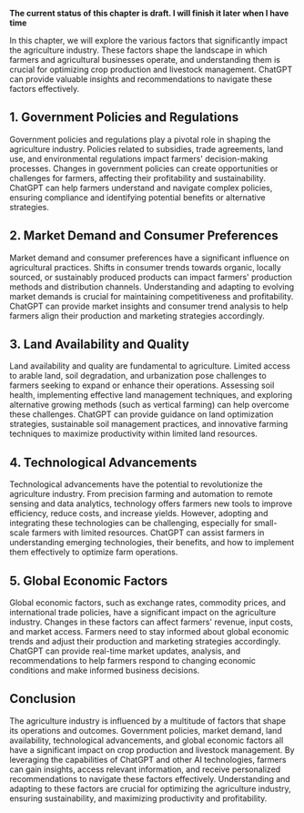 **The current status of this chapter is draft. I will finish it later when I have time**

In this chapter, we will explore the various factors that significantly impact the agriculture industry. These factors shape the landscape in which farmers and agricultural businesses operate, and understanding them is crucial for optimizing crop production and livestock management. ChatGPT can provide valuable insights and recommendations to navigate these factors effectively.

**1. Government Policies and Regulations**
------------------------------------------

Government policies and regulations play a pivotal role in shaping the agriculture industry. Policies related to subsidies, trade agreements, land use, and environmental regulations impact farmers' decision-making processes. Changes in government policies can create opportunities or challenges for farmers, affecting their profitability and sustainability. ChatGPT can help farmers understand and navigate complex policies, ensuring compliance and identifying potential benefits or alternative strategies.

**2. Market Demand and Consumer Preferences**
---------------------------------------------

Market demand and consumer preferences have a significant influence on agricultural practices. Shifts in consumer trends towards organic, locally sourced, or sustainably produced products can impact farmers' production methods and distribution channels. Understanding and adapting to evolving market demands is crucial for maintaining competitiveness and profitability. ChatGPT can provide market insights and consumer trend analysis to help farmers align their production and marketing strategies accordingly.

**3. Land Availability and Quality**
------------------------------------

Land availability and quality are fundamental to agriculture. Limited access to arable land, soil degradation, and urbanization pose challenges to farmers seeking to expand or enhance their operations. Assessing soil health, implementing effective land management techniques, and exploring alternative growing methods (such as vertical farming) can help overcome these challenges. ChatGPT can provide guidance on land optimization strategies, sustainable soil management practices, and innovative farming techniques to maximize productivity within limited land resources.

**4. Technological Advancements**
---------------------------------

Technological advancements have the potential to revolutionize the agriculture industry. From precision farming and automation to remote sensing and data analytics, technology offers farmers new tools to improve efficiency, reduce costs, and increase yields. However, adopting and integrating these technologies can be challenging, especially for small-scale farmers with limited resources. ChatGPT can assist farmers in understanding emerging technologies, their benefits, and how to implement them effectively to optimize farm operations.

**5. Global Economic Factors**
------------------------------

Global economic factors, such as exchange rates, commodity prices, and international trade policies, have a significant impact on the agriculture industry. Changes in these factors can affect farmers' revenue, input costs, and market access. Farmers need to stay informed about global economic trends and adjust their production and marketing strategies accordingly. ChatGPT can provide real-time market updates, analysis, and recommendations to help farmers respond to changing economic conditions and make informed business decisions.

**Conclusion**
--------------

The agriculture industry is influenced by a multitude of factors that shape its operations and outcomes. Government policies, market demand, land availability, technological advancements, and global economic factors all have a significant impact on crop production and livestock management. By leveraging the capabilities of ChatGPT and other AI technologies, farmers can gain insights, access relevant information, and receive personalized recommendations to navigate these factors effectively. Understanding and adapting to these factors are crucial for optimizing the agriculture industry, ensuring sustainability, and maximizing productivity and profitability.
